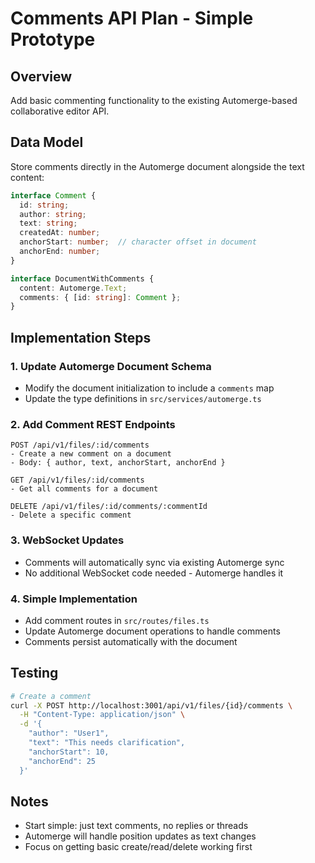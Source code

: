 # Comments API Plan - Simple Prototype

## Overview
Add basic commenting functionality to the existing Automerge-based collaborative editor API.

## Data Model
Store comments directly in the Automerge document alongside the text content:

```typescript
interface Comment {
  id: string;
  author: string;
  text: string;
  createdAt: number;
  anchorStart: number;  // character offset in document
  anchorEnd: number;
}

interface DocumentWithComments {
  content: Automerge.Text;
  comments: { [id: string]: Comment };
}
```

## Implementation Steps

### 1. Update Automerge Document Schema
- Modify the document initialization to include a `comments` map
- Update the type definitions in `src/services/automerge.ts`

### 2. Add Comment REST Endpoints
```
POST /api/v1/files/:id/comments
- Create a new comment on a document
- Body: { author, text, anchorStart, anchorEnd }

GET /api/v1/files/:id/comments
- Get all comments for a document

DELETE /api/v1/files/:id/comments/:commentId
- Delete a specific comment
```

### 3. WebSocket Updates
- Comments will automatically sync via existing Automerge sync
- No additional WebSocket code needed - Automerge handles it

### 4. Simple Implementation
- Add comment routes in `src/routes/files.ts`
- Update Automerge document operations to handle comments
- Comments persist automatically with the document

## Testing
```bash
# Create a comment
curl -X POST http://localhost:3001/api/v1/files/{id}/comments \
  -H "Content-Type: application/json" \
  -d '{
    "author": "User1",
    "text": "This needs clarification",
    "anchorStart": 10,
    "anchorEnd": 25
  }'
```

## Notes
- Start simple: just text comments, no replies or threads
- Automerge will handle position updates as text changes
- Focus on getting basic create/read/delete working first